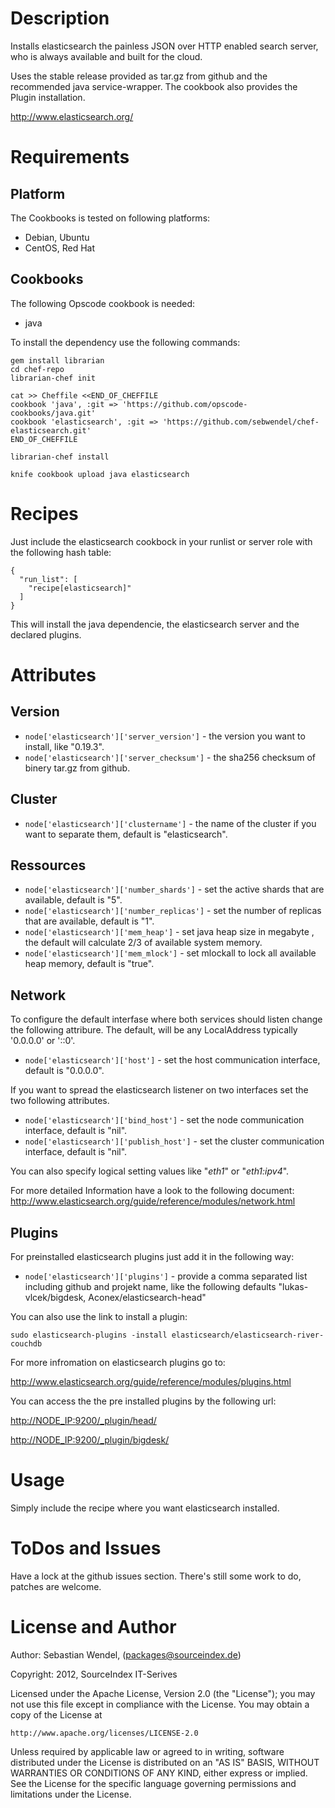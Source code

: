 # Description #
Installs elasticsearch the painless JSON over HTTP enabled search server, who is always available and built for the cloud.

Uses the stable release provided as tar.gz from github and the recommended java service-wrapper. The cookbook also provides the Plugin installation.

http://www.elasticsearch.org/

# Requirements #

## Platform ##
The Cookbooks is tested on following platforms:
* Debian, Ubuntu
* CentOS, Red Hat

## Cookbooks ##
The following Opscode cookbook is needed:
* java

To install the dependency use the following commands:

    gem install librarian                                                                                                   
    cd chef-repo
    librarian-chef init

    cat >> Cheffile <<END_OF_CHEFFILE
    cookbook 'java', :git => 'https://github.com/opscode-cookbooks/java.git'
    cookbook 'elasticsearch', :git => 'https://github.com/sebwendel/chef-elasticsearch.git'
    END_OF_CHEFFILE

    librarian-chef install

    knife cookbook upload java elasticsearch

# Recipes #
Just include the elasticsearch cookbock in your runlist or server role with the following hash table:

    {
      "run_list": [
        "recipe[elasticsearch]"
      ]
    }

This will install the java dependencie, the elasticsearch server and the declared plugins.

# Attributes #

## Version ##
* `node['elasticsearch']['server_version']` - the version you want to install, like "0.19.3".
* `node['elasticsearch']['server_checksum']` - the sha256 checksum of binery tar.gz from github.

## Cluster ##
* `node['elasticsearch']['clustername']` - the name of the cluster if you want to separate them, default is "elasticsearch".

## Ressources ##
* `node['elasticsearch']['number_shards']` - set the active shards that are available, default is "5".
* `node['elasticsearch']['number_replicas']` - set the number of replicas that are available, default is "1".
* `node['elasticsearch']['mem_heap']` - set java heap size in megabyte , the default will calculate 2/3 of available system memory.
* `node['elasticsearch']['mem_mlock']` - set mlockall to lock all available heap memory, default is "true".

## Network ##
To configure the default interfase where both services should listen change the following attribure. The default, will be any LocalAddress typically '0.0.0.0' or '::0'.
* `node['elasticsearch']['host']` - set the host communication interface, default is "0.0.0.0". 

If you want to spread the elasticsearch listener on two interfaces set the two following attributes. 
* `node['elasticsearch']['bind_host']` - set the node communication interface, default is "nil". 
* `node['elasticsearch']['publish_host']` - set the cluster communication interface, default is "nil". 

You can also specify logical setting values like "_eth1_" or "_eth1:ipv4_".

For more detailed Information have a look to the following document:
<http://www.elasticsearch.org/guide/reference/modules/network.html>

## Plugins  ##
For preinstalled elasticsearch plugins just add it in the following way:

* `node['elasticsearch']['plugins']` - provide a comma separated list including github and projekt name, like the following defaults "lukas-vlcek/bigdesk, Aconex/elasticsearch-head"

You can also use the link to install a plugin:

    sudo elasticsearch-plugins -install elasticsearch/elasticsearch-river-couchdb

For more infromation on elasticsearch plugins go to:

<http://www.elasticsearch.org/guide/reference/modules/plugins.html>

You can access the the pre installed plugins by the following url:

<http://NODE_IP:9200/_plugin/head/>

<http://NODE_IP:9200/_plugin/bigdesk/>

# Usage #
Simply include the recipe where you want elasticsearch installed.

# ToDos and Issues #
Have a lock at the github issues section. There's still some work to do, patches are welcome.

# License and Author #

Author: Sebastian Wendel, (<packages@sourceindex.de>)

Copyright: 2012, SourceIndex IT-Serives

Licensed under the Apache License, Version 2.0 (the "License");
you may not use this file except in compliance with the License.
You may obtain a copy of the License at

    http://www.apache.org/licenses/LICENSE-2.0

Unless required by applicable law or agreed to in writing, software
distributed under the License is distributed on an "AS IS" BASIS,
WITHOUT WARRANTIES OR CONDITIONS OF ANY KIND, either express or implied.
See the License for the specific language governing permissions and
limitations under the License.
